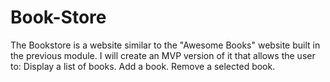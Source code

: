 # Book-Store
The Bookstore is a website similar to the "Awesome Books" website built in the previous module. I will create an MVP version of it that allows the user to:  Display a list of books. Add a book. Remove a selected book. 
